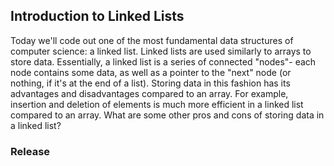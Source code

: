 ## Introduction to Linked Lists

Today we'll code out one of the most fundamental data structures of computer science: a linked list. Linked lists are used similarly to arrays to store data.  Essentially, a linked list is a series of connected "nodes"- each node contains some data, as well as a pointer to the "next" node (or nothing, if it's at the end of a list). Storing data in this fashion has its advantages and disadvantages compared to an array. For example, insertion and deletion of elements is much more efficient in a linked list compared to an array. What are some other pros and cons of storing data in a linked list? 

### Release

